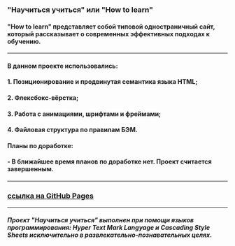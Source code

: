 ### **"Научиться учиться" или "How to learn"** 

#### "How to learn" представляет собой типовой одностраничный сайт, который рассказывает о современных эффективных подходах к обучению. 

---

#### В данном проекте использовались: 

#### 1. Позиционирование и продвинутая семантика языка HTML;
#### 2. Флексбокс-вёрстка;
#### 3. Работа с анимациями, шрифтами и фреймами;
#### 4. Файловая структура по правилам БЭМ.

#### Планы по доработке:

#### - В ближайшее время планов по доработке нет. Проект считается завершенным.

---

### [ссылка на GitHub Pages](https://bukingemskiy.github.io/learn-to-learn/)

---

##### Проект "Научиться учиться" выполнен при помощи языков программирования: Hyper Text Mark Langyage и Cascading Style Sheets исключительно в развлекательно-познавательных целях.
